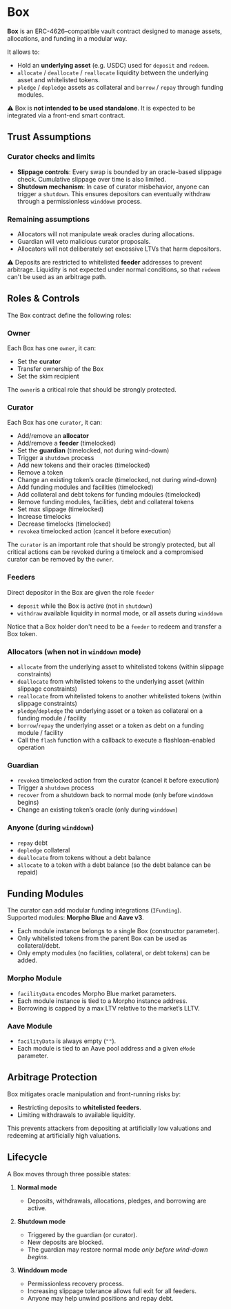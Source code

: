 # Box

**Box** is an ERC-4626–compatible vault contract designed to manage assets, allocations, and funding in a modular way.  

It allows to:  
- Hold an **underlying asset** (e.g. USDC) used for `deposit` and `redeem`.  
- `allocate` / `deallocate` / `reallocate` liquidity between the underlying asset and whitelisted tokens.  
- `pledge` / `depledge` assets as collateral and `borrow` / `repay` through funding modules.  

⚠️ Box is **not intended to be used standalone**. It is expected to be integrated via a front-end smart contract.  


## Trust Assumptions

### Curator checks and limits
- **Slippage controls**: Every swap is bounded by an oracle-based slippage check. Cumulative slippage over time is also limited.  
- **Shutdown mechanism**: In case of curator misbehavior, anyone can trigger a `shutdown`. This ensures depositors can eventually withdraw through a permissionless `winddown` process.  

### Remaining assumptions
- Allocators will not manipulate weak oracles during allocations.  
- Guardian will veto malicious curator proposals.  
- Allocators will not deliberately set excessive LTVs that harm depositors.  

⚠️ Deposits are restricted to whitelisted **feeder** addresses to prevent arbitrage. Liquidity is not expected under normal conditions, so that `redeem` can't be used as an arbitrage path.  

## Roles & Controls

The Box contract define the following roles:

### Owner
Each Box has one `owner`, it can:
- Set the **curator**
- Transfer ownership of the Box
- Set the skim recipient

The `owner`is a critical role that should be strongly protected.

### Curator
Each Box has one `curator`, it can:  
- Add/remove an **allocator**  
- Add/remove a **feeder** (timelocked)
- Set the **guardian**  (timelocked, not during wind-down)
- Trigger a `shutdown` process
- Add new tokens and their oracles (timelocked)
- Remove a token
- Change an existing token’s oracle (timelocked, not during wind-down)
- Add funding modules and facilities (timelocked)
- Add collateral and debt tokens for funding mdoules (timelocked)
- Remove funding modules, facilities, debt and collateral tokens
- Set max slippage (timelocked)
- Increase timelocks
- Decrease timelocks (timelocked)
- `revoke`a timelocked action (cancel it before execution)  

The `curator` is an important role that should be strongly protected, but all critical actions can be revoked during a timelock and a compromised curator can be removed by the `owner`.

### Feeders
Direct depositor in the Box are given the role `feeder`
- `deposit` while the Box is active (not in `shutdown`)  
- `withdraw` available liquidity in normal mode, or all assets during `winddown`  

Notice that a Box holder don't need to be a `feeder` to redeem and transfer a Box token.

### Allocators (when not in `winddown` mode)
- `allocate` from the underlying asset to whitelisted tokens (within slippage constraints)
- `deallocate` from whitelisted tokens to the underlying asset (within slippage constraints)
- `reallocate` from whitelisted tokens to another whitelisted tokens (within slippage constraints)
- `pledge`/`depledge` the underlying asset or a token as collateral on a funding module / facility
- `borrow`/`repay` the underlying asset or a token as debt on a funding module / facility
- Call the `flash` function with a callback to execute a flashloan-enabled operation

### Guardian
- `revoke`a timelocked action from the curator (cancel it before execution)  
- Trigger a `shutdown` process
- `recover` from a shutdown back to normal mode (only before `winddown` begins)  
- Change an existing token’s oracle  (only during `winddown`)

### Anyone (during `winddown`)
- `repay` debt
- `depledge` collateral
- `deallocate` from tokens without a debt balance
- `allocate` to a token with a debt balance (so the debt balance can be repaid)

## Funding Modules

The curator can add modular funding integrations (`IFunding`).  
Supported modules: **Morpho Blue** and **Aave v3**.  

- Each module instance belongs to a single Box (constructor parameter).  
- Only whitelisted tokens from the parent Box can be used as collateral/debt.  
- Only empty modules (no facilities, collateral, or debt tokens) can be added.  

### Morpho Module
- `facilityData` encodes Morpho Blue market parameters.  
- Each module instance is tied to a Morpho instance address.  
- Borrowing is capped by a max LTV relative to the market’s LLTV.  

### Aave Module
- `facilityData` is always empty (`""`).  
- Each module is tied to an Aave pool address and a given `eMode` parameter.  

## Arbitrage Protection

Box mitigates oracle manipulation and front-running risks by:  
- Restricting deposits to **whitelisted feeders**.  
- Limiting withdrawals to available liquidity.  

This prevents attackers from depositing at artificially low valuations and redeeming at artificially high valuations.  

## Lifecycle

A Box moves through three possible states:  

1. **Normal mode**  
   - Deposits, withdrawals, allocations, pledges, and borrowing are active.  

2. **Shutdown mode**  
   - Triggered by the guardian (or curator).  
   - New deposits are blocked.  
   - The guardian may restore normal mode *only before wind-down begins*.  

3. **Winddown mode**  
   - Permissionless recovery process.  
   - Increasing slippage tolerance allows full exit for all feeders.  
   - Anyone may help unwind positions and repay debt.  
